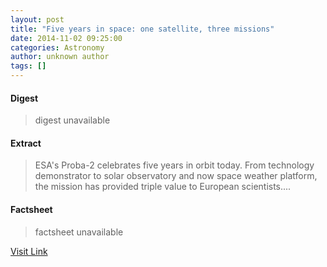 ```yaml
---
layout: post
title: "Five years in space: one satellite, three missions"
date: 2014-11-02 09:25:00
categories: Astronomy
author: unknown author
tags: []
---
```



#### Digest
>digest unavailable

#### Extract
>ESA's Proba-2 celebrates five years in orbit today. From technology demonstrator to solar observatory and now space weather platform, the mission has provided triple value to European scientists....

#### Factsheet
>factsheet unavailable

[Visit Link](http://www.esa.int/Our_Activities/Operations/Space_Situational_Awareness/Five_years_in_space_one_satellite_three_missions)


